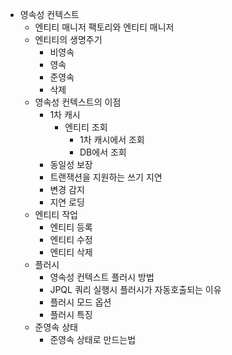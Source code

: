 - 영속성 컨텍스트
  - 엔티티 매니저 팩토리와 엔티티 매니저
  - 엔티티의 생명주기
    - 비영속
    - 영속
    - 준영속
    - 삭제
  - 영속성 컨텍스트의 이점
    - 1차 캐시
      - 엔티티 조회
        - 1차 캐시에서 조회
        - DB에서 조회
    - 동일성 보장
    - 트랜잭션을 지원하는 쓰기 지연
    - 변경 감지
    - 지연 로딩
  - 엔티티 작업
    - 엔티티 등록
    - 엔티티 수정
    - 엔티티 삭제
  - 플러시
    - 영속성 컨텍스트 플러시 방법
    - JPQL 쿼리 실행시 플러시가 자동호출되는 이유
    - 플러시 모드 옵션
    - 플러시 특징
  - 준영속 상태
    - 준영속 상태로 만드는법
